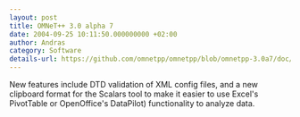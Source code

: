 ```yaml
---
layout: post
title: OMNeT++ 3.0 alpha 7
date: 2004-09-25 10:11:50.000000000 +02:00
author: Andras
category: Software
details-url: https://github.com/omnetpp/omnetpp/blob/omnetpp-3.0a7/doc/WhatsNew
---
```

New features include DTD validation of XML config files, and a new clipboard
format for the Scalars tool to make it easier to use Excel's
PivotTable or OpenOffice's DataPilot) functionality to analyze data.
